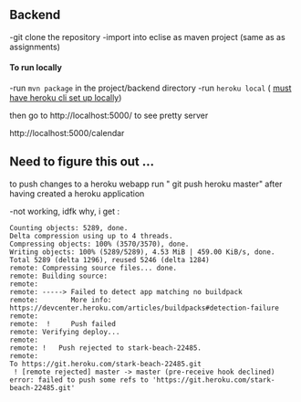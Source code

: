 ## Backend ##

-git clone the repository
-import into eclise as maven project (same as as assignments)

#### To run locally ####

-run `mvn package` in the project/backend directory
-run `heroku local` ( [must have heroku cli set up locally](https://devcenter.heroku.com/articles/heroku-cli))

then go to http://localhost:5000/ to see pretty server

http://localhost:5000/calendar





## Need to figure this out ... ##

to push changes to a heroku webapp run " git push heroku master"
after having created a heroku application

-not working, idfk why, i get :

```
Counting objects: 5289, done.
Delta compression using up to 4 threads.
Compressing objects: 100% (3570/3570), done.
Writing objects: 100% (5289/5289), 4.53 MiB | 459.00 KiB/s, done.
Total 5289 (delta 1296), reused 5246 (delta 1284)
remote: Compressing source files... done.
remote: Building source:
remote:
remote: -----> Failed to detect app matching no buildpack
remote:        More info: https://devcenter.heroku.com/articles/buildpacks#detection-failure
remote:
remote:  !     Push failed
remote: Verifying deploy...
remote:
remote: !	Push rejected to stark-beach-22485.
remote:
To https://git.heroku.com/stark-beach-22485.git
 ! [remote rejected] master -> master (pre-receive hook declined)
error: failed to push some refs to 'https://git.heroku.com/stark-beach-22485.git'
```
